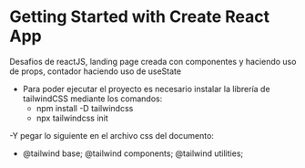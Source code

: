 # Getting Started with Create React App

Desafios de reactJS, landing page creada con componentes y haciendo uso de props, contador haciendo uso de useState

- Para poder ejecutar el proyecto es necesario instalar la librería de tailwindCSS mediante los comandos:
  - npm install -D tailwindcss
  - npx tailwindcss init

-Y pegar lo siguiente en el archivo css del documento:
  - @tailwind base;
    @tailwind components;
    @tailwind utilities;
